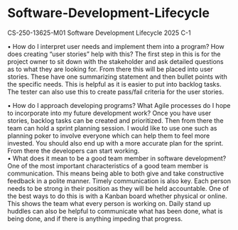 # Software-Development-Lifecycle
CS-250-13625-M01 Software Development Lifecycle 2025 C-1

•	How do I interpret user needs and implement them into a program? How does creating “user stories” help with this?
  The first step in this is for the project owner to sit down with the stakeholder and ask detailed questions as to what they are looking for.  From there this will be placed into user stories.  These have one summarizing     statement and then bullet points with the specific needs.  This is helpful as it is easier to put into backlog tasks.  The tester can also use this to create pass/fail criteria for the user stories.

•	How do I approach developing programs? What Agile processes do I hope to incorporate into my future development work?
  Once you have user stories, backlog tasks can be created and prioritized.  Then from there the team can hold a sprint planning session.  I would like to use one such as planning poker to involve everyone which can help them to feel more invested.  You should also end up with a more accurate plan for the sprint.  From there the developers can start working.  
•
What does it mean to be a good team member in software development?
  One of the most important characteristics of a good team member is communication.  This means being able to both give and take constructive feedback in a polite manner.  Timely communication is also key.  Each person needs to be strong in their position as they will be held accountable.  One of the best ways to do this is with a Kanban board whether physical or online.  This shows the team what every person is working on.  Daily stand up huddles can also be helpful to communicate what has been done, what is being done, and if there is anything impeding that progress.
